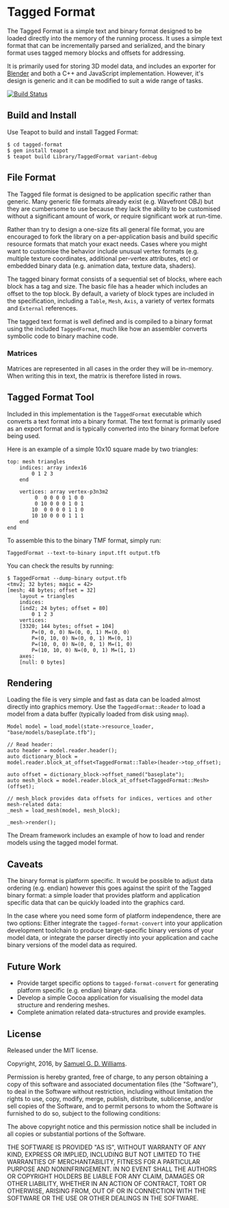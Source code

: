 # Tagged Format

The Tagged Format is a simple text and binary format designed to be loaded directly into the memory of the running process. It uses a simple text format that can be incrementally parsed and serialized, and the binary format uses tagged memory blocks and offsets for addressing.

It is primarily used for storing 3D model data, and includes an exporter for [Blender](https://www.blender.org/) and both a C++ and JavaScript implementation. However, it's design is generic and it can be modified to suit a wide range of tasks.

[![Build Status](https://secure.travis-ci.org/kurocha/tagged-format.svg)](http://travis-ci.org/kurocha/tagged-format)

## Build and Install

Use Teapot to build and install Tagged Format:

	$ cd tagged-format
	$ gem install teapot
	$ teapot build Library/TaggedFormat variant-debug

## File Format

The Tagged file format is designed to be application specific rather than generic. Many generic file formats already exist (e.g. Wavefront OBJ) but they are cumbersome to use because they lack the ability to be customised without a significant amount of work, or require significant work at run-time.

Rather than try to design a one-size fits all general file format, you are encouraged to fork the library on a per-application basis and build specific resource formats that match your exact needs. Cases where you  might want to customise the behavior include unusual vertex formats (e.g. multiple texture coordinates, additional per-vertex attributes, etc) or embedded binary data (e.g. animation data, texture data, shaders).

The tagged binary format consists of a sequential set of blocks, where each block has a tag and size. The basic file has a header which includes an offset to the top block. By default, a variety of block types are included in the specification, including a `Table`, `Mesh`, `Axis`, a variety of vertex formats and `External` references.

The tagged text format is well defined and is compiled to a binary format using the included `TaggedFormat`, much like how an assembler converts symbolic code to binary machine code.

### Matrices

Matrices are represented in all cases in the order they will be in-memory. When writing this in text, the matrix is therefore listed in rows.

## Tagged Format Tool

Included in this implementation is the `TaggedFormat` executable which converts a text format into a binary format. The text format is primarily used as an export format and is typically converted into the binary format before being used.

Here is an example of a simple 10x10 square made by two triangles:

	top: mesh triangles
		indices: array index16
			0 1 2 3
		end

		vertices: array vertex-p3n3m2
			 0  0 0 0 0 1 0 0
			 0 10 0 0 0 1 0 1
			10  0 0 0 0 1 1 0
			10 10 0 0 0 1 1 1
		end
	end

To assemble this to the binary TMF format, simply run:

	TaggedFormat --text-to-binary input.tft output.tfb

You can check the results by running:

	$ TaggedFormat --dump-binary output.tfb
	<tmv2; 32 bytes; magic = 42>
	[mesh; 48 bytes; offset = 32]
		layout = triangles
		indices:
		[ind2; 24 bytes; offset = 80]
			0 1 2 3 
		vertices:
		[3320; 144 bytes; offset = 104]
			P=(0, 0, 0) N=(0, 0, 1) M=(0, 0)
			P=(0, 10, 0) N=(0, 0, 1) M=(0, 1)
			P=(10, 0, 0) N=(0, 0, 1) M=(1, 0)
			P=(10, 10, 0) N=(0, 0, 1) M=(1, 1)
		axes:
		[null: 0 bytes]

## Rendering

Loading the file is very simple and fast as data can be loaded almost directly into graphics memory. Use the `TaggedFormat::Reader` to load a model from a data buffer (typically loaded from disk using `mmap`).

	Model model = load_model(state->resource_loader, "base/models/baseplate.tfb");

	// Read header:
	auto header = model.reader.header();
	auto dictionary_block = model.reader.block_at_offset<TaggedFormat::Table>(header->top_offset);

	auto offset = dictionary_block->offset_named("baseplate");
	auto mesh_block = model.reader.block_at_offset<TaggedFormat::Mesh>(offset);

	// mesh_block provides data offsets for indices, vertices and other mesh-related data:
	_mesh = load_mesh(model, mesh_block);
	
	_mesh->render();

The Dream framework includes an example of how to load and render models using the tagged model format.

## Caveats

The binary format is platform specific. It would be possible to adjust data ordering (e.g. endian) however this goes against the spirit of the Tagged binary format: a simple loader that provides platform and application specific data that can be quickly loaded into the graphics card.

In the case where you need some form of platform independence, there are two options: Either integrate the `tagged-format-convert` into your application development toolchain to produce target-specific binary versions of your model data, or integrate the parser directly into your application and cache binary versions of the model data as required.

## Future Work

- Provide target specific options to `tagged-format-convert` for generating platform specific (e.g. endian) binary data.
- Develop a simple Cocoa application for visualising the model data structure and rendering meshes.
- Complete animation related data-structures and provide examples.

## License

Released under the MIT license.

Copyright, 2016, by [Samuel G. D. Williams](http://www.codeotaku.com/samuel-williams).

Permission is hereby granted, free of charge, to any person obtaining a copy
of this software and associated documentation files (the "Software"), to deal
in the Software without restriction, including without limitation the rights
to use, copy, modify, merge, publish, distribute, sublicense, and/or sell
copies of the Software, and to permit persons to whom the Software is
furnished to do so, subject to the following conditions:

The above copyright notice and this permission notice shall be included in
all copies or substantial portions of the Software.

THE SOFTWARE IS PROVIDED "AS IS", WITHOUT WARRANTY OF ANY KIND, EXPRESS OR
IMPLIED, INCLUDING BUT NOT LIMITED TO THE WARRANTIES OF MERCHANTABILITY,
FITNESS FOR A PARTICULAR PURPOSE AND NONINFRINGEMENT. IN NO EVENT SHALL THE
AUTHORS OR COPYRIGHT HOLDERS BE LIABLE FOR ANY CLAIM, DAMAGES OR OTHER
LIABILITY, WHETHER IN AN ACTION OF CONTRACT, TORT OR OTHERWISE, ARISING FROM,
OUT OF OR IN CONNECTION WITH THE SOFTWARE OR THE USE OR OTHER DEALINGS IN
THE SOFTWARE.
